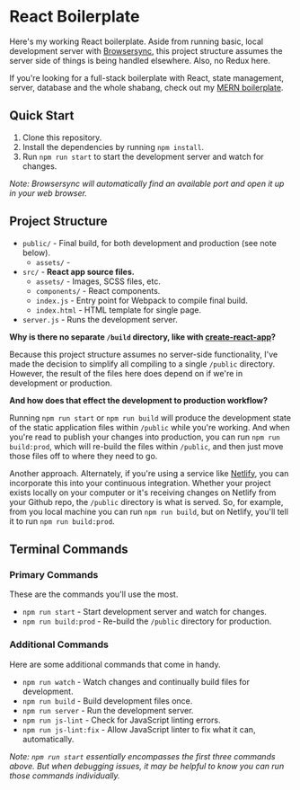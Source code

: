 # React Boilerplate

Here's my working React boilerplate. Aside from running basic, local development server with [Browsersync](https://browsersync.io/), this project structure assumes the server side of things is being handled elsewhere. Also, no Redux here.

If you're looking for a full-stack boilerplate with React, state management, server, database and the whole shabang, check out my [MERN boilerplate](https://github.com/themeblvd/mern-boilerplate).

## Quick Start

1. Clone this repository.
2. Install the dependencies by running `npm install`.
3. Run `npm run start` to start the development server and watch for changes.

*Note: Browsersync will automatically find an available port and open it up in your web browser.*

## Project Structure

* `public/` - Final build, for both development and production (see note below).
    * `assets/` -
* `src/` - **React app source files.**
    * `assets/` - Images, SCSS files, etc.
    * `components/` - React components.
    * `index.js` - Entry point for Webpack to compile final build.
    * `index.html` - HTML template for single page.
* `server.js` - Runs the development server.

**Why is there no separate `/build` directory, like with [create-react-app](https://github.com/facebook/create-react-app)?**

Because this project structure assumes no server-side functionality, I've made the decision to simplify all compiling to a single `/public` directory. However, the result of the files here does depend on if we're in development or production.

**And how does that effect the development to production workflow?**

Running `npm run start` or `npm run build` will produce the development state of the static application files within `/public` while you're working. And when you're read to publish your changes into production, you can run `npm run build:prod`, which will re-build the files within `/public`, and then just move those files off to where they need to go.

Another approach. Alternately, if you're using a service like [Netlify](https://www.netlify.com/), you can incorporate this into your continuous integration. Whether your project exists locally on your computer or it's receiving changes on Netlify from your Github repo, the `/public` directory is what is served. So, for example, from you local machine you can run `npm run build`, but on Netlify, you'll tell it to run `npm run build:prod`.

## Terminal Commands

### Primary Commands

These are the commands you'll use the most.

* `npm run start` - Start development server and watch for changes.
* `npm run build:prod` - Re-build the `/public` directory for production.

### Additional Commands

Here are some additional commands that come in handy.

* `npm run watch` - Watch changes and continually build files for development.
* `npm run build` - Build development files once.
* `npm run server` - Run the development server.
* `npm run js-lint` - Check for JavaScript linting errors.
* `npm run js-lint:fix` - Allow JavaScript linter to fix what it can, automatically.

*Note: `npm run start` essentially encompasses the first three commands above. But when debugging issues, it may be helpful to know you can run those commands individually.*
